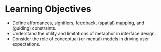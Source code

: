 # Learning Objectives
- Define affordances, signifiers, feedback, (spatial) mapping, and (guiding) constraints.
- Understand the utility and limitations of metaphor in interface design.
- Consider the role of conceptual (or mental) models in driving user expectations.